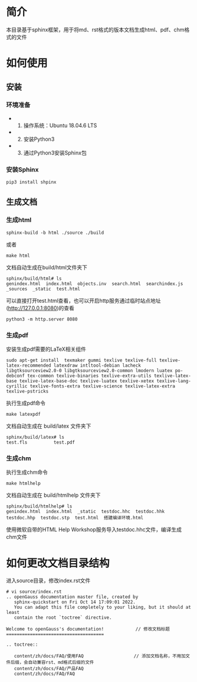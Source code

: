 # 简介
本目录基于sphinx框架，用于将md、rst格式的版本文档生成html、pdf、chm格式的文件


# 如何使用

## 安装
### 环境准备

- 1. 操作系统：Ubuntu 18.04.6 LTS
- 2. 安装Python3
- 3. 通过Python3安装Sphinx包


### 安装Sphinx

```
pip3 install shpinx
```

## 生成文档

### 生成html
```
sphinx-build -b html ./source ./build
```
或者
```
make html
```

文档自动生成在build/html文件夹下
```
sphinx/build/html# ls
genindex.html  index.html  objects.inv  search.html  searchindex.js  _sources  _static  test.html 
```

可以直接打开test.html查看，也可以开启http服务通过临时站点地址(http://127.0.0.1:8080)的查看
```
python3 -m http.server 8080
```

### 生成pdf

安装生成pdf需要的LaTeX相关组件
```
sudo apt-get install  texmaker gummi texlive texlive-full texlive-latex-recommended latexdraw intltool-debian lacheck libgtksourceview2.0-0 libgtksourceview2.0-common lmodern luatex po-debconf tex-common texlive-binaries texlive-extra-utils texlive-latex-base texlive-latex-base-doc texlive-luatex texlive-xetex texlive-lang-cyrillic texlive-fonts-extra texlive-science texlive-latex-extra texlive-pstricks
```

执行生成pdf命令
```
make latexpdf
```

文档自动生成在 build/latex 文件夹下
```
sphinx/build/latex# ls
test.fls          test.pdf
```

### 生成chm
执行生成chm命令
```
make htmlhelp
```

文档自动生成在 build/htmlhelp 文件夹下
```
sphinx/build/htmlhelp# ls
genindex.html  index.html  _static  testdoc.hhc  testdoc.hhk  testdoc.hhp  testdoc.stp  test.html  搭建编译环境.html
```

使用微软自带的HTML Help Workshop服务导入testdoc.hhc文件，编译生成chm文件


# 如何更改文档目录结构

进入source目录，修改index.rst文件

```
# vi source/index.rst
.. openGauss documentation master file, created by
   sphinx-quickstart on Fri Oct 14 17:09:01 2022.
   You can adapt this file completely to your liking, but it should at least
   contain the root `toctree` directive.

Welcome to openGauss's documentation!            // 修改文档标题
=====================================

.. toctree::

   content/zh/docs/FAQ/使用FAQ                   // 添加文档名称，不用加文件后缀，会自动兼容rst、md格式后缀的文件
   content/zh/docs/FAQ/产品FAQ
   content/zh/docs/FAQ/FAQ

```

